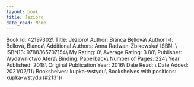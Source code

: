 ```yaml
---
layout: book
title: Jezioro
date_read: None
---
```


Book Id: 42197302\ 
Title: Jezioro\ 
Author: Bianca Bellová\ 
Author l-f: Bellová, Bianca\ 
Additional Authors: Anna Radwan-Żbikowska\ 
ISBN: \ 
ISBN13: 9788365707154\ 
My Rating: 0\ 
Average Rating: 3.88\ 
Publisher: Wydawnictwo Afera\ 
Binding: Paperback\ 
Number of Pages: 224\ 
Year Published: 2018\ 
Original Publication Year: 2016\ 
Date Read: \ 
Date Added: 2021/02/11\ 
Bookshelves: kupka-wstydu\ 
Bookshelves with positions: kupka-wstydu (#2131)\ 

